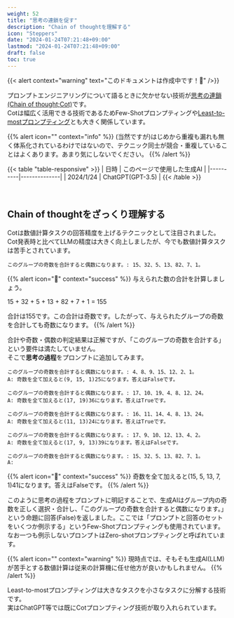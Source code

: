 ```yaml
---
weight: 52
title: "思考の連鎖を促す"
description: "Chain of thoughtを理解する"
icon: "Steppers"
date: "2024-01-24T07:21:48+09:00"
lastmod: "2024-01-24T07:21:48+09:00"
draft: false
toc: true
---
```


{{< alert context="warning" text="このドキュメントは作成中です！👷" />}}

プロンプトエンジニアリングについて語るときに欠かせない技術が[思考の連鎖(Chain of thought;Cot)](https://arxiv.org/abs/2201.11903)です。  
Cotは幅広く活用できる技術であるためFew-Shotプロンプティングや[Least-to-mostプロンプティング](https://arxiv.org/abs/2205.10625)とも大きく関係しています。

{{% alert icon="" context="info" %}}
(当然ですが)はじめから重複も漏れも無く体系化されているわけではないので、テクニック同士が競合・重複していることはよくあります。あまり気にしないでください。
{{% /alert %}}

{{< table "table-responsive" >}}
| 日時 | このページで使用した生成AI | 
|----------|--------------|
| 2024/1/24 | ChatGPT(GPT-3.5) |
{{< /table >}}

<br>


## Chain of thoughtをざっくり理解する
Cotは数値計算タスクの回答精度を上げるテクニックとして注目されました。  
Cot発表時と比べてLLMの精度は大きく向上しましたが、今でも数値計算タスクは苦手とされています。

```
このグループの奇数を合計すると偶数になります。: 15、32、5、13、82、7、1。
```

{{% alert icon="🤖" context="success" %}}
与えられた数の合計を計算しましょう。

15 + 32 + 5 + 13 + 82 + 7 + 1 = 155

合計は155です。この合計は奇数です。したがって、与えられたグループの奇数を合計しても奇数になります。
{{% /alert %}}

合計や奇数・偶数の判定結果は正解ですが、「このグループの奇数を合計する」という要件は満たしていません。  
そこで**思考の過程**をプロンプトに追加してみます。

```
このグループの奇数を合計すると偶数になります。: 4、8、9、15、12、2、1。
A: 奇数を全て加えると(9, 15, 1)25になります。答えはFalseです。

このグループの奇数を合計すると偶数になります。: 17、10、19、4、8、12、24。
A: 奇数を全て加えると(17, 19)36になります。答えはTrueです。

このグループの奇数を合計すると偶数になります。: 16、11、14、4、8、13、24。
A: 奇数を全て加えると(11, 13)24になります。答えはTrueです。

このグループの奇数を合計すると偶数になります。: 17、9、10、12、13、4、2。
A: 奇数を全て加えると(17, 9, 13)39になります。答えはFalseです。

このグループの奇数を合計すると偶数になります。: 15、32、5、13、82、7、1。
A:
```

{{% alert icon="🤖" context="success" %}}
奇数を全て加えると(15, 5, 13, 7, 1)41になります。答えはFalseです。
{{% /alert %}}

このように思考の過程をプロンプトに明記することで、生成AIはグループ内の奇数を正しく選択・合計し、「このグループの奇数を合計すると偶数になります。」という命題に回答(False)を返しました。ここでは「プロンプトと回答のセットをいくつか例示する」というFew-Shotプロンプティングも使用されています。なお一つも例示しないプロンプトはZero-shotプロンプティングと呼ばれています。

{{% alert icon="" context="warning" %}}
現時点では、そもそも生成AI(LLM)が苦手とする数値計算は従来の計算機に任せ他方が良いかもしれません。
{{% /alert %}}

Least-to-mostプロンプティングは大きなタスクを小さなタスクに分解する技術です。  
実はChatGPT等では既にCotプロンプティング技術が取り入れられています。